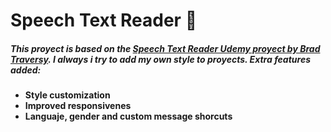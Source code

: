 # Speech Text Reader 📝

##### This proyect is based on the  [Speech Text Reader Udemy proyect by Brad Traversy](https://github.com/bradtraversy/vanillawebprojects/tree/master/speech-text-reader). I always i try to add my own style to proyects. Extra features added: 

- **Style customization**
- **Improved responsivenes**
- **Languaje, gender and custom message shorcuts**
